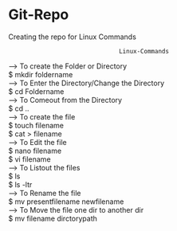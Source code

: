 # Git-Repo
Creating the repo for Linux Commands

                                   Linux-Commands

--> To create the Folder or Directory <br>
        $ mkdir foldername <br>
--> To Enter the Directory/Change the Directory<br>
        $ cd Foldername<br>
--> To Comeout from the Directory<br>
	$ cd ..<br>
--> To create the file <br>
        $ touch filename <br>
        $ cat > filename <br>
--> To Edit the file <br>
        $ nano filename <br>
        $ vi filename <br>
--> To Listout the files<br>
        $ ls<br>
        $ ls -ltr <br>
--> To Rename the  file<br>
        $ mv presentfilename newfilename<br>
--> To Move the file one dir to another dir<br>
        $ mv filename dirctorypath

